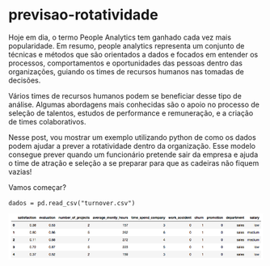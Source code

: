 # previsao-rotatividade

Hoje em dia, o termo People Analytics tem ganhado cada vez mais popularidade. Em resumo, people analytics representa um conjunto de técnicas e métodos que são orientados a dados e focados em entender os processos, comportamentos e oportunidades das pessoas dentro das organizações, guiando os times de recursos humanos nas tomadas de decisões.

Vários times de recursos humanos podem se beneficiar desse tipo de análise. Algumas abordagens mais conhecidas são o apoio no processo de seleção de talentos, estudos de performance e remuneração, e a criação de times colaborativos.

Nesse post, vou mostrar um exemplo utilizando python de como os dados podem ajudar a prever a rotatividade dentro da organização. Esse modelo consegue prever quando um funcionário pretende sair da empresa e ajuda o time de atração e seleção a se preparar para que as cadeiras não fiquem vazias! 

Vamos começar?

```
dados = pd.read_csv("turnover.csv")
```






![Teste](head.png)
